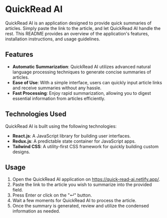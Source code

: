 # QuickRead AI

QuickRead AI is an application designed to provide quick summaries of articles. Simply paste the link to the article, and let QuickRead AI handle the rest. This README provides an overview of the application's features, installation instructions, and usage guidelines.

## Features
- **Automatic Summarization**: QuickRead AI utilizes advanced natural language processing techniques to generate concise summaries of articles.
- **Ease of Use**: With a simple interface, users can quickly input article links and receive summaries without any hassle.
- **Fast Processing**: Enjoy rapid summarization, allowing you to digest essential information from articles efficiently.

## Technologies Used
QuickRead AI is built using the following technologies:
- **React.js**: A JavaScript library for building user interfaces.
- **Redux.js**: A predictable state container for JavaScript apps.
- **Tailwind CSS**: A utility-first CSS framework for quickly building custom designs.

## Usage
1. Open the QuickRead AI application on https://quick-read-ai.netlify.app/.
2. Paste the link to the article you wish to summarize into the provided field.
3. Press Enter or click on the "↵" button.
4. Wait a few moments for QuickRead AI to process the article.
5. Once the summary is generated, review and utilize the condensed information as needed.
